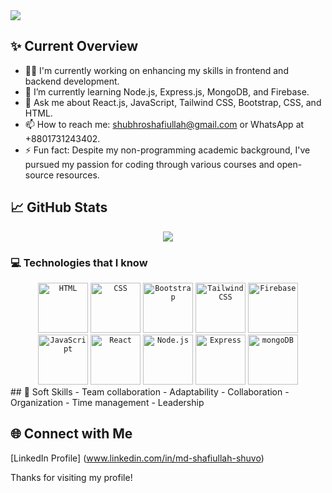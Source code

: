 <img src="https://i.ibb.co/F0V32WM/banner.png" />

## ✨ Current Overview
- 👨‍💻 I'm currently working on enhancing my skills in frontend and backend development.
- 🌱 I’m currently learning Node.js, Express.js, MongoDB, and Firebase.
- 💬 Ask me about React.js, JavaScript, Tailwind CSS, Bootstrap, CSS, and HTML.
- 📫 How to reach me: shubhroshafiullah@gmail.com or WhatsApp at +8801731243402.
- ⚡ Fun fact: Despite my non-programming academic background, I've pursued my passion for coding through various courses and open-source resources.

## 📈 GitHub Stats
<p align="center">
  <img src="https://github-readme-streak-stats.herokuapp.com/?user=shuvo339&theme=tokyonight&hide_border=true" />
</p>

### :computer: Technologies that I know
<div align="center">
	<code><img width="80" src="https://user-images.githubusercontent.com/25181517/192158954-f88b5814-d510-4564-b285-dff7d6400dad.png" alt="HTML" title="HTML"/></code>
	<code><img width="80" src="https://user-images.githubusercontent.com/25181517/183898674-75a4a1b1-f960-4ea9-abcb-637170a00a75.png" alt="CSS" title="CSS"/></code>
	<code><img width="80" src="https://user-images.githubusercontent.com/25181517/183898054-b3d693d4-dafb-4808-a509-bab54cf5de34.png" alt="Bootstrap" title="Bootstrap"/></code>
	<code><img width="80" src="https://user-images.githubusercontent.com/25181517/202896760-337261ed-ee92-4979-84c4-d4b829c7355d.png" alt="Tailwind CSS" title="Tailwind CSS"/></code>
	<code><img width="80" src="https://user-images.githubusercontent.com/25181517/189716855-2c69ca7a-5149-4647-936d-780610911353.png" alt="Firebase" title="Firebase"/></code>
</div><div align="center">
	<code><img width="80" src="https://user-images.githubusercontent.com/25181517/117447155-6a868a00-af3d-11eb-9cfe-245df15c9f3f.png" alt="JavaScript" title="JavaScript"/></code>
	<code><img width="80" src="https://user-images.githubusercontent.com/25181517/183897015-94a058a6-b86e-4e42-a37f-bf92061753e5.png" alt="React" title="React"/></code>
	<code><img width="80" src="https://user-images.githubusercontent.com/25181517/183568594-85e280a7-0d7e-4d1a-9028-c8c2209e073c.png" alt="Node.js" title="Node.js"/></code>
	<code><img width="80" src="https://user-images.githubusercontent.com/25181517/183859966-a3462d8d-1bc7-4880-b353-e2cbed900ed6.png" alt="Express" title="Express"/></code>
	<code><img width="80" src="https://user-images.githubusercontent.com/25181517/182884177-d48a8579-2cd0-447a-b9a6-ffc7cb02560e.png" alt="mongoDB" title="mongoDB"/></code>
</div>
## 🌟 Soft Skills
- Team collaboration
- Adaptability
- Collaboration
- Organization
- Time management
- Leadership

## 🌐 Connect with Me

[LinkedIn Profile] (www.linkedin.com/in/md-shafiullah-shuvo)

Thanks for visiting my profile!
